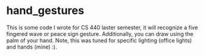 # hand_gestures
This is some code I wrote for CS 440 laster semester, it will recognize a five fingered wave or peace sign gesture. Additionally, you can draw using the palm of your hand. Note, this was tuned for specific lighting (office lights) and hands (mine) :). 
